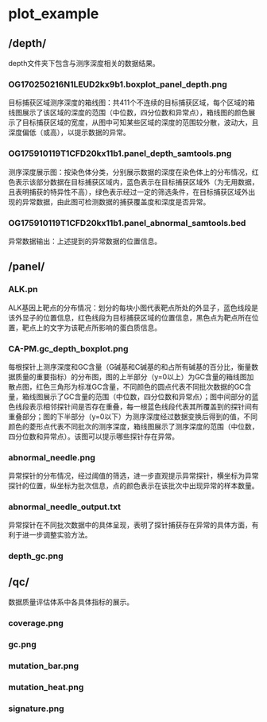 # plot_example
## /depth/
depth文件夹下包含与测序深度相关的数据结果。
### OG170250216N1LEUD2kx9b1.boxplot_panel_depth.png
目标捕获区域测序深度的箱线图：共411个不连续的目标捕获区域，每个区域的箱线图展示了该区域的深度的范围（中位数，四分位数和异常点），箱线图的颜色展示了目标捕获区域的宽度，从图中可知某些区域的深度的范围较分散，波动大，且深度偏低（或高），以提示数据的异常。
### OG175910119T1CFD20kx11b1.panel_depth_samtools.png
测序深度展示图：按染色体分类，分别展示数据的深度在染色体上的分布情况，红色表示该部分数据在目标捕获区域内，蓝色表示在目标捕获区域外（为无用数据，且表明捕获的特异性不高），绿色表示经过一定的筛选条件，在目标捕获区域外出现的异常数据，由此图可检测数据的捕获覆盖度和深度是否异常。
### OG175910119T1CFD20kx11b1.panel_abnormal_samtools.bed
异常数据输出：上述提到的异常数据的位置信息。



## /panel/
### ALK.pn
ALK基因上靶点的分布情况：划分的每块小图代表靶点所处的外显子，蓝色线段是该外显子的位置信息，红色线段为目标捕获区域的位置信息，黑色点为靶点所在位置，靶点上的文字为该靶点所影响的蛋白质信息。


### CA-PM.gc_depth_boxplot.png
每根探针上测序深度和GC含量（G碱基和C碱基的和占所有碱基的百分比，衡量数据质量的重要指标）的分布图，图的上半部分（y=0以上）为GC含量的箱线图加散点图，红色三角形为标准GC含量，不同颜色的圆点代表不同批次数据的GC含量，箱线图展示了GC含量的范围（中位数，四分位数和异常点）；图中间部分的蓝色线段表示相邻探针间是否存在重叠，每一根蓝色线段代表其所覆盖到的探针间有重叠部分；图的下半部分（y=0以下）为测序深度经过数据变换后得到的值，不同颜色的菱形点代表不同批次的测序深度，箱线图展示了测序深度的范围（中位数，四分位数和异常点）。该图可以提示哪些探针存在异常。

### abnormal_needle.png
异常探针的分布情况，经过阈值的筛选，进一步直观提示异常探针，横坐标为异常探针的位置，纵坐标为批次信息，点的颜色表示在该批次中出现异常的样本数量。
### abnormal_needle_output.txt
异常探针在不同批次数据中的具体呈现，表明了探针捕获存在异常的具体方面，有利于进一步调整实验方法。

### depth_gc.png



## /qc/
数据质量评估体系中各具体指标的展示。
### coverage.png

### gc.png


### mutation_bar.png


### mutation_heat.png

### signature.png
